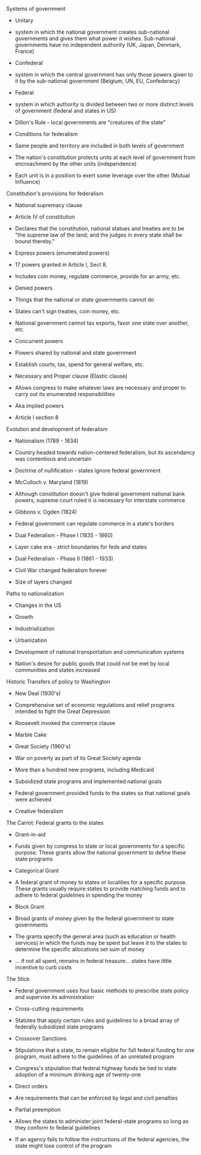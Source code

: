 Systems of government

- Unitary

- system in which the national government creates sub-national governments and gives them what power it wishes. Sub-national governments have no independent authority (UK, Japan, Denmark, France)

- Confederal

- system in which the central government has only those powers given to it by the sub-national government (Belgium, UN, EU, Confederacy)

- Federal

- system in which authority is divided between two or more distinct levels of government (federal and states in US)

- Dillon's Rule - local governments are "creatures of the state"
- Conditions for federalism

- Same people and territory are included in both levels of government

- The nation's constitution protects units at each level of government from encroachment by the other units (independence)
- Each unit is in a position to exert some leverage over the other (Mutual Influence)

Constitution's provisions for federalism

- National supremacy clause

- Article IV of constitution
- Declares that the constitution, national statues and treaties are to be "the supreme law of the land; and the judges in every state shall be bound thereby."

- Express powers (enumerated powers)

- 17 powers granted in Article I, Sect 8.
- Includes coin money, regulate commerce, provide for an army, etc.

- Denied powers

- Things that the national or state governments cannot do
- States can't sign treaties, coin money, etc.
- National government cannot tax exports, favor one state over another, etc.

- Concurrent powers

- Powers shared by national and state government
- Establish courts, tax, spend for general welfare, etc.

- Necessary and Proper clause (Elastic clause)

- Allows congress to make whatever laws are necessary and proper to carry out its enumerated responsibilities
- Aka implied powers
- Article I section 8

Evolution and development of federalism

- Nationalism (1789 - 1834)

- Country headed towards nation-centered federalism, but its ascendancy was contentious and uncertain
- Doctrine of nullification - states ignore federal government

- McCulloch v. Maryland (1819)

- Although constitution doesn't give federal government national bank powers, supreme court ruled it is necessary for interstate commerce

- Gibbons v. Ogden (1824)

- Federal government can regulate commerce in a state's borders

- Dual Federalism - Phase I (1835 - 1860)

- Layer cake era - strict boundaries for feds and states

- Dual Federalism - Phase II (1861 - 1933)

- Civil War changed federalism forever
- Size of layers changed

Paths to nationalization

- Changes in the US

- Growth
- Industrialization
- Urbanization
- Development of national transportation and communication systems
- Nation's desire for public goods that could not be met by local communities and states increased

Historic Transfers of policy to Washington

- New Deal (1930's)

- Comprehensive set of economic regulations and relief programs intended to fight the Great Depression
- Roosevelt invoked the commerce clause
- Marble Cake

- Great Society (1960's)

- War on poverty as part of its Great Society agenda
- More than a hundred new programs, including Medicaid
- Subsidized state programs and implemented national goals

- Federal government provided funds to the states so that national goals were achieved

- Creative federalism

The Carrot: Federal grants to the states

- Grant-in-aid

- Funds given by congress to state or local governments for a specific purpose. These grants allow the national government to define these state programs

- Categorical Grant

- A federal grant of money to states or localities for a specific purpose. These grants usually require states to provide matching funds and to adhere to federal guidelines in spending the money

- Block Grant

- Broad grants of money given by the federal government to state governments
- The grants specify the general area (such as education or health services) in which the funds may be spent but leave it to the states to determine the specific allocations set sum of money
- … if not all spent, remains in federal treasure… states have little incentive to curb costs

The Stick

- Federal government uses four basic methods to prescribe state policy and supervise its administration

- Cross-cutting requirements

- Statutes that apply certain rules and guidelines to a broad array of federally subsidized state programs

- Crossover Sanctions

- Stipulations that a state, to remain eligible for full federal funding for one program, must adhere to the guidelines of an unrelated program
- Congress's stipulation that federal highway funds be tied to state adoption of a minimum drinking age of twenty-one

- Direct orders

- Are requirements that can be enforced by legal and civil penalties

- Partial preemption

- Allows the states to administer joint federal-state programs so long as they conform to federal guidelines
- If an agency fails to follow the instructions of the federal agencies, the state might lose control of the program